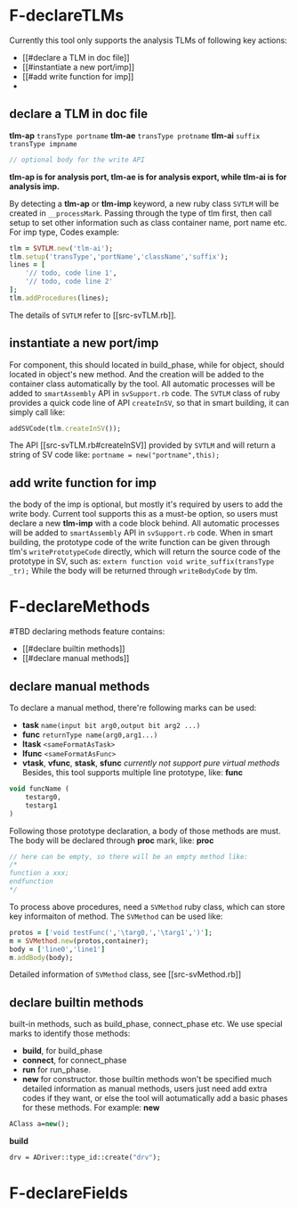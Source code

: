 # F-declareTLMs
Currently this tool only supports the analysis TLMs of following key actions:
- [[#declare a TLM in doc file]]
- [[#instantiate a new port/imp]]
- [[#add write function  for imp]]
- 
## declare a TLM in doc file
**tlm-ap** `transType portname`
**tlm-ae** `transType protname`
**tlm-ai** `suffix transType impname`
```systemverilog
// optional body for the write API
```

**tlm-ap is for analysis port, tlm-ae is for analysis export, while tlm-ai is for analysis imp.**

By detecting a **tlm-ap** or **tlm-imp** keyword, a new ruby class `SVTLM` will be created in `__processMark`.   Passing through the type of tlm first, then call setup to set other information such as class container name, port name etc. For imp type, 
Codes example:
```ruby
tlm = SVTLM.new('tlm-ai');
tlm.setup('transType','portName','className','suffix');
lines = [
	'// todo, code line 1',
	'// todo, code line 2'
];
tlm.addProcedures(lines);
```
The details of `SVTLM` refer to [[src-svTLM.rb]].

## instantiate a new port/imp
For component, this should located in build_phase, while for object, should located in object's new method. And the creation will be added to the container class automatically by the tool.
All automatic processes will be added to `smartAssembly` API in `svSupport.rb` code.
The `SVTLM` class of ruby provides a quick code line of API `createInSV`, so that in smart building, it can simply call like:
```ruby
addSVCode(tlm.createInSV());
```
The API [[src-svTLM.rb#createInSV]] provided by `SVTLM` and will return a string of SV code like:
`portname = new("portname",this);`
## add write function for imp
the body of the imp is optional, but mostly it's required by users to add the write body. Current tool supports this as a must-be option, so users must declare a new **tlm-imp** with a code block behind.
All automatic processes will be added to `smartAssembly` API in `svSupport.rb` code.
When in smart building, the prototype code of the write function can be given through tlm's `writePrototypeCode` directly, which will return the source code of the prototype in SV, such as:
`extern function void write_suffix(transType _tr);`
While the body will be returned through `writeBodyCode` by tlm.

# F-declareMethods
#TBD 
declaring methods feature contains:
- [[#declare builtin methods]]
- [[#declare manual methods]]

## declare manual methods
To declare a manual method, there're following marks can be used:
- **task** `name(input bit arg0,output bit arg2 ...)`
- **func** `returnType name(arg0,arg1...)`
- **ltask** `<sameFormatAsTask>`
- **lfunc** `<sameFormatAsFunc>`
- **vtask**, **vfunc**, **stask**, **sfunc**
*currently not support pure virtual methods*
Besides, this tool supports multiple line prototype, like:
**func**
```systemverilog
void funcName (
	testarg0,
	testarg1
)
```

Following those prototype declaration, a body of those methods are must. The body will be declared through **proc** mark, like:
**proc**
```systemverilog
// here can be empty, so there will be an empty method like:
/*
function a xxx;
endfunction
*/
```

To process above procedures, need a `SVMethod` ruby class, which can store key informaiton of method. The `SVMethod` can be used like:
```ruby
protos = ['void testFunc(','\targ0,','\targ1',')'];
m = SVMethod.new(protos,container);
body = ['line0','line1']
m.addBody(body);
```
Detailed information of `SVMethod` class, see [[src-svMethod.rb]]
## declare builtin methods
built-in methods, such as build_phase, connect_phase etc. We use special marks to identify those methods:
- **build**, for build_phase
- **connect**, for connect_phase
- **run** for run_phase.
- **new** for constructor.
those builtin methods won't be specified much detailed information as manual methods, users just need add extra codes if they want, or else the tool will aotumatically add a basic phases for these methods. For example:
**new**
```systemverilog
AClass a=new();
```
**build**
```systemverilog
drv = ADriver::type_id::create("drv");
```


# F-declareFields
